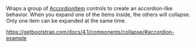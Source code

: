 Wraps a group of [AccordionItem](/docs/controls/bootstrap4/AccordionItem/{branch}) controls to create an accordion-like behavior.
When you expand one of the items inside, the others will collapse. Only one item can be expanded at the same time.

<https://getbootstrap.com/docs/4.1/components/collapse/#accordion-example>
